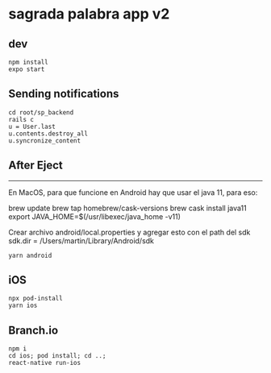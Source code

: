 # sagrada palabra app v2

## dev
```
npm install
expo start
```

## Sending notifications

```
cd root/sp_backend
rails c
u = User.last
u.contents.destroy_all
u.syncronize_content
```

## After Eject

---- 
En MacOS, para que funcione en Android hay que usar el java 11, para eso:

brew update
brew tap homebrew/cask-versions
brew cask install java11
export JAVA_HOME=$(/usr/libexec/java_home -v11)


Crear archivo android/local.properties y agregar esto con el path del sdk
sdk.dir = /Users/martin/Library/Android/sdk 

```
yarn android
```

## iOS

```
npx pod-install
yarn ios
```

## Branch.io

```
npm i
cd ios; pod install; cd ..;
react-native run-ios
```
